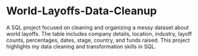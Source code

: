 # World-Layoffs-Data-Cleanup
A SQL project focused on cleaning and organizing a messy dataset about world layoffs. The table includes company details, location, industry, layoff counts, percentages, dates, stage, country, and funds raised. This project highlights my data cleaning and transformation skills in SQL.
